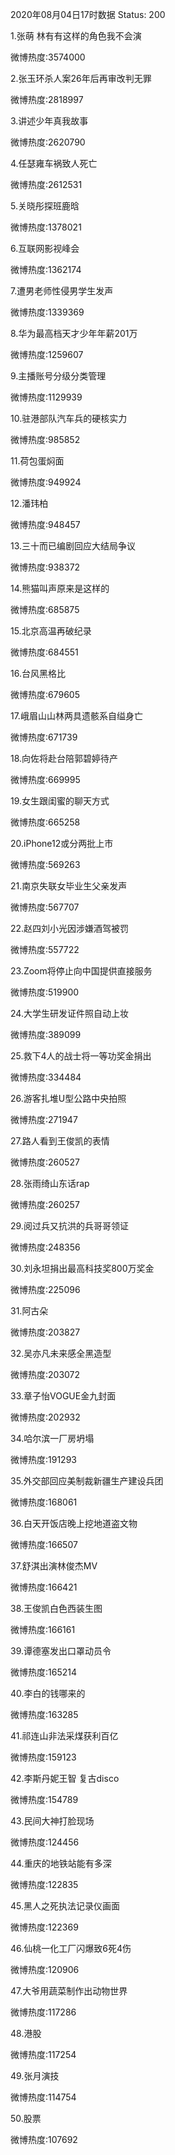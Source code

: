 2020年08月04日17时数据
Status: 200

1.张萌 林有有这样的角色我不会演

微博热度:3574000

2.张玉环杀人案26年后再审改判无罪

微博热度:2818997

3.讲述少年真我故事

微博热度:2620790

4.任瑟雍车祸致人死亡

微博热度:2612531

5.关晓彤探班鹿晗

微博热度:1378021

6.互联网影视峰会

微博热度:1362174

7.遭男老师性侵男学生发声

微博热度:1339369

8.华为最高档天才少年年薪201万

微博热度:1259607

9.主播账号分级分类管理

微博热度:1129939

10.驻港部队汽车兵的硬核实力

微博热度:985852

11.荷包蛋焖面

微博热度:949924

12.潘玮柏

微博热度:948457

13.三十而已编剧回应大结局争议

微博热度:938372

14.熊猫叫声原来是这样的

微博热度:685875

15.北京高温再破纪录

微博热度:684551

16.台风黑格比

微博热度:679605

17.峨眉山山林两具遗骸系自缢身亡

微博热度:671739

18.向佐将赴台陪郭碧婷待产

微博热度:669995

19.女生跟闺蜜的聊天方式

微博热度:665258

20.iPhone12或分两批上市

微博热度:569263

21.南京失联女毕业生父亲发声

微博热度:567707

22.赵四刘小光因涉嫌酒驾被罚

微博热度:557722

23.Zoom将停止向中国提供直接服务

微博热度:519900

24.大学生研发证件照自动上妆

微博热度:389099

25.救下4人的战士将一等功奖金捐出

微博热度:334484

26.游客扎堆U型公路中央拍照

微博热度:271947

27.路人看到王俊凯的表情

微博热度:260527

28.张雨绮山东话rap

微博热度:260257

29.阅过兵又抗洪的兵哥哥领证

微博热度:248356

30.刘永坦捐出最高科技奖800万奖金

微博热度:225096

31.阿古朵

微博热度:203827

32.吴亦凡未来感全黑造型

微博热度:203072

33.章子怡VOGUE金九封面

微博热度:202932

34.哈尔滨一厂房坍塌

微博热度:191293

35.外交部回应美制裁新疆生产建设兵团

微博热度:168061

36.白天开饭店晚上挖地道盗文物

微博热度:166507

37.舒淇出演林俊杰MV

微博热度:166421

38.王俊凯白色西装生图

微博热度:166161

39.谭德塞发出口罩动员令

微博热度:165214

40.李白的钱哪来的

微博热度:163285

41.祁连山非法采煤获利百亿

微博热度:159123

42.李斯丹妮王智 复古disco

微博热度:154789

43.民间大神打脸现场

微博热度:124456

44.重庆的地铁站能有多深

微博热度:122835

45.黑人之死执法记录仪画面

微博热度:122369

46.仙桃一化工厂闪爆致6死4伤

微博热度:120906

47.大爷用蔬菜制作出动物世界

微博热度:117286

48.港股

微博热度:117254

49.张月演技

微博热度:114754

50.股票

微博热度:107692

